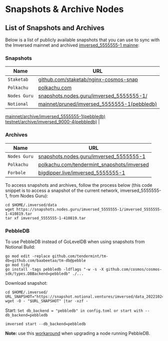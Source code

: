 # Snapshots & Archive Nodes

## List of Snapshots and Archives
Below is a list of publicly available snapshots that you can use to sync with the Imversed mainnet and archived [imversed_5555555-1 mainne](https://github.com/imversed/mainnet/tree/main/imversed_5555555-1):

### Snapshots
| Name | URL |
| --- | --- |
| `Staketab` | [github.com/staketab/nginx-cosmos-snap](https://github.com/staketab/nginx-cosmos-snap/blob/main/docs/imversed.md) |
| `Polkachu` | [polkachu.com](https://www.polkachu.com/tendermint_snapshots/imversed) |
| `Nodes Guru` | [snapshots.nodes.guru/imversed_5555555-1/](https://docs.imversed.com/validators/snapshots.nodes.guru/imversed_5555555-1/) |
| `Notional` | [mainnet/pruned/imversed_5555555-1(pebbledb)](https://snapshot.notional.ventures/imversed/)
[mainnet/archive/imversed_5555555-1(pebbledb)](https://snapshot.notional.ventures/imversed-archive/)
[testnet/archive/imversed_9000-4(pebbledb)](https://snapshot.notional.ventures/imversed-testnet-archive/) |

### Archives
| Name | URL |
| --- | --- |
| `Nodes Guru` | [snapshots.nodes.guru/imversed_5555555-1](https://snapshots.nodes.guru/imversed_5555555-1/) |
| `Polkachu` | [polkachu.com/tendermint_snapshots/imversed](https://www.polkachu.com/tendermint_snapshots/imversed) |
| `Forbole` | [bigdipper.live/imversed_5555555-1](https://s3.bigdipper.live.eu-central-1.linodeobjects.com/imversed_5555555-1.tar.lz4) |

To access snapshots and archives, follow the process below (this code snippet is to access a snapshot of the current network, imversed_5555555-1, from Nodes Guru):

```text
cd $HOME/.imversed/data
wget https://snapshots.nodes.guru/imversed_5555555-1/imversed_5555555-1-410819.tar
tar xf imversed_5555555-1-410819.tar
```

### PebbleDB
To use PebbleDB instead of GoLevelDB when using snapshots from Notional
Build:

```text
go mod edit -replace github.com/tendermint/tm-db=github.com/baabeetaa/tm-db@pebble
go mod tidy
go install -tags pebbledb -ldflags "-w -s -X github.com/cosmos/cosmos-sdk/types.DBBackend=pebbledb" ./...
```

Download snapshot:

```text
cd $HOME/.imversed/
URL_SNAPSHOT="https://snapshot.notional.ventures/imversed/data_20221024_193254.tar.gz"
wget -O - "$URL_SNAPSHOT" |tar -xzf -
```

Start:
`Set db_backend = "pebbledb" in config.toml or start with --db_backend=pebbledb`

```text
imversed start --db_backend=pebbledb
```

**Note:** use this [workaround](https://github.com/notional-labs/cosmosia/blob/main/docs/pebbledb.md) when upgrading a node running PebbleDB.